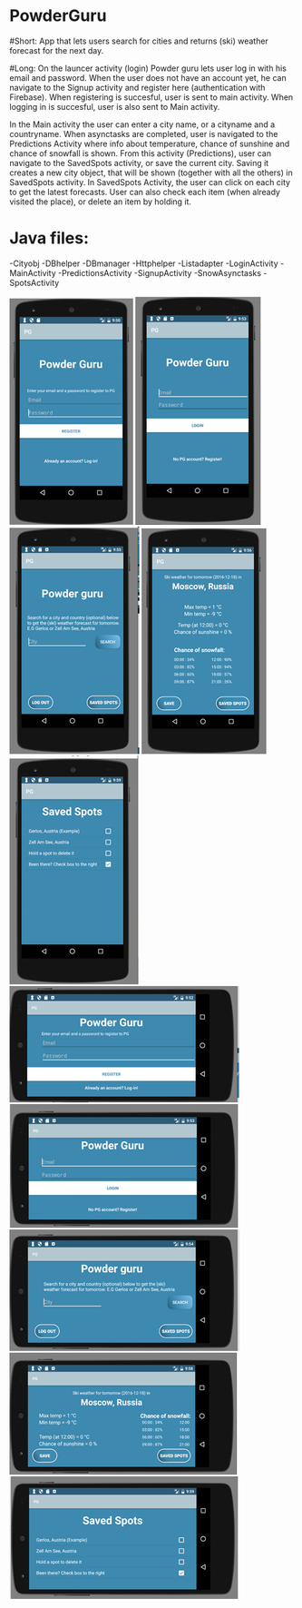 # PowderGuru

#Short: 
App that lets users search for cities and returns (ski) weather forecast for the next day.

#Long:
On the launcer activity (login) Powder guru lets user log in with his email and password. When the user does not have an account yet,
he can navigate to the Signup activity and register here (authentication with Firebase). When registering is succesful, user is sent to
main activity. When logging in is succesful, user is also sent to Main activity. 

In the Main activity the user can enter a city name, or a cityname and a countryname. When asynctasks are completed, user is navigated to 
the Predictions Activity where info about temperature, chance of sunshine and chance of snowfall is shown. From this activity (Predictions),
user can navigate to the SavedSpots activity, or save the current city. Saving it creates a new city object, that will be shown (together 
with all the others) in SavedSpots activity. In SavedSpots Activity, the user can click on each city to get the latest forecasts. User can also check each item (when already visited the place), or delete an item by holding it.

# Java files:
-Cityobj
-DBhelper
-DBmanager
-Httphelper
-Listadapter
-LoginActivity
-MainActivity
-PredictionsActivity
-SignupActivity
-SnowAsynctasks
-SpotsActivity


![alt tag](https://github.com/koenzijlstra/PowderGuru_2_Retry/blob/master/docs/PG1.png)
![alt tag](https://github.com/koenzijlstra/PowderGuru_2_Retry/blob/master/docs/PG3.png)
![alt tag](https://github.com/koenzijlstra/PowderGuru_2_Retry/blob/master/docs/PG5.png)
![alt tag](https://github.com/koenzijlstra/PowderGuru_2_Retry/blob/master/docs/PG7.png)
![alt tag](https://github.com/koenzijlstra/PowderGuru_2_Retry/blob/master/docs/PG9.png)
![alt tag](https://github.com/koenzijlstra/PowderGuru_2_Retry/blob/master/docs/PG2.png)
![alt tag](https://github.com/koenzijlstra/PowderGuru_2_Retry/blob/master/docs/PG4.png)
![alt tag](https://github.com/koenzijlstra/PowderGuru_2_Retry/blob/master/docs/PG6.png)
![alt tag](https://github.com/koenzijlstra/PowderGuru_2_Retry/blob/master/docs/PG8.png)
![alt tag](https://github.com/koenzijlstra/PowderGuru_2_Retry/blob/master/docs/PG10.png)

